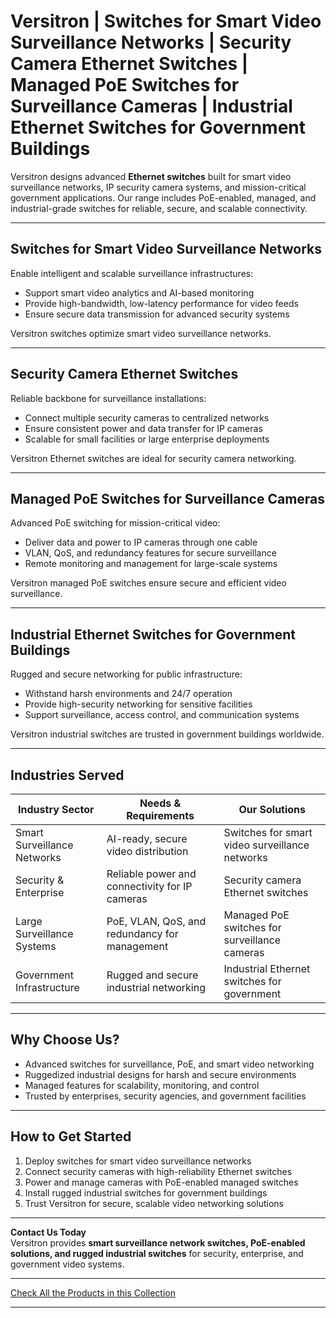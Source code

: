 # Versitron | Switches for Smart Video Surveillance Networks | Security Camera Ethernet Switches | Managed PoE Switches for Surveillance Cameras | Industrial Ethernet Switches for Government Buildings  

Versitron designs advanced **Ethernet switches** built for smart video surveillance networks, IP security camera systems, and mission-critical government applications. Our range includes PoE-enabled, managed, and industrial-grade switches for reliable, secure, and scalable connectivity.  

---  

## Switches for Smart Video Surveillance Networks  

Enable intelligent and scalable surveillance infrastructures:  

- Support smart video analytics and AI-based monitoring  
- Provide high-bandwidth, low-latency performance for video feeds  
- Ensure secure data transmission for advanced security systems  

Versitron switches optimize smart video surveillance networks.  

---  

## Security Camera Ethernet Switches  

Reliable backbone for surveillance installations:  

- Connect multiple security cameras to centralized networks  
- Ensure consistent power and data transfer for IP cameras  
- Scalable for small facilities or large enterprise deployments  

Versitron Ethernet switches are ideal for security camera networking.  

---  

## Managed PoE Switches for Surveillance Cameras  

Advanced PoE switching for mission-critical video:  

- Deliver data and power to IP cameras through one cable  
- VLAN, QoS, and redundancy features for secure surveillance  
- Remote monitoring and management for large-scale systems  

Versitron managed PoE switches ensure secure and efficient video surveillance.  

---  

## Industrial Ethernet Switches for Government Buildings  

Rugged and secure networking for public infrastructure:  

- Withstand harsh environments and 24/7 operation  
- Provide high-security networking for sensitive facilities  
- Support surveillance, access control, and communication systems  

Versitron industrial switches are trusted in government buildings worldwide.  

---  

## Industries Served  

| Industry Sector               | Needs & Requirements                              | Our Solutions                                    |
|--------------------------------|---------------------------------------------------|-------------------------------------------------|
| Smart Surveillance Networks    | AI-ready, secure video distribution               | Switches for smart video surveillance networks  |
| Security & Enterprise          | Reliable power and connectivity for IP cameras    | Security camera Ethernet switches               |
| Large Surveillance Systems     | PoE, VLAN, QoS, and redundancy for management     | Managed PoE switches for surveillance cameras   |
| Government Infrastructure      | Rugged and secure industrial networking           | Industrial Ethernet switches for government     |  

---  

## Why Choose Us?  

- Advanced switches for surveillance, PoE, and smart video networking  
- Ruggedized industrial designs for harsh and secure environments  
- Managed features for scalability, monitoring, and control  
- Trusted by enterprises, security agencies, and government facilities  

---  

## How to Get Started  

1. Deploy switches for smart video surveillance networks  
2. Connect security cameras with high-reliability Ethernet switches  
3. Power and manage cameras with PoE-enabled managed switches  
4. Install rugged industrial switches for government buildings  
5. Trust Versitron for secure, scalable video networking solutions  

---  

**Contact Us Today**  
Versitron provides **smart surveillance network switches, PoE-enabled solutions, and rugged industrial switches** for security, enterprise, and government video systems.  

---  

[Check All the Products in this Collection](https://www.versitron.com/collections/fiber-ethernet-industrial-network-switches)  

---  
